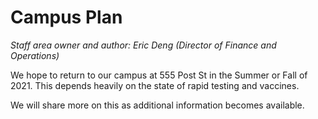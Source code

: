 # Campus Plan

*Staff area owner and author: Eric Deng (Director of Finance and Operations)*

We hope to return to our campus at 555 Post St in the Summer or Fall of 2021. This depends heavily on the state of rapid testing and vaccines.

We will share more on this as additional information becomes available.
